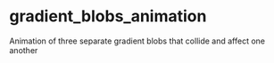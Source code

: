 # gradient_blobs_animation
Animation of three separate gradient blobs that collide and affect one another
